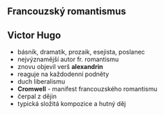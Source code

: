 ## Francouzský romantismus

## Victor Hugo
- básník, dramatik, prozaik, esejista, poslanec
- nejvýznamější autor fr. romantismu
- znovu objevil verš __alexandrin__
- reaguje na každodenní podněty
- duch liberalismu
- __Cromwell__ - manifest francouzského romantismu
- čerpal z dějin
- typická složitá kompozice a hutný děj
